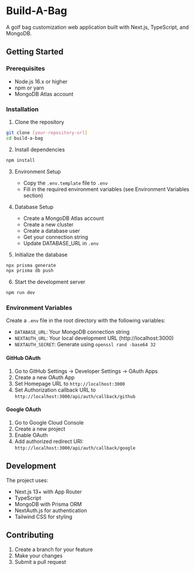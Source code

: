 # Build-A-Bag

A golf bag customization web application built with Next.js, TypeScript, and MongoDB.

## Getting Started

### Prerequisites
- Node.js 16.x or higher
- npm or yarn
- MongoDB Atlas account

### Installation

1. Clone the repository
```bash
git clone [your-repository-url]
cd build-a-bag
```

2. Install dependencies
```bash
npm install
```

3. Environment Setup
   - Copy the `.env.template` file to `.env`
   - Fill in the required environment variables (see Environment Variables section)

4. Database Setup
   - Create a MongoDB Atlas account
   - Create a new cluster
   - Create a database user
   - Get your connection string
   - Update DATABASE_URL in `.env`

5. Initialize the database
```bash
npx prisma generate
npx prisma db push
```

6. Start the development server
```bash
npm run dev
```

### Environment Variables

Create a `.env` file in the root directory with the following variables:

- `DATABASE_URL`: Your MongoDB connection string
- `NEXTAUTH_URL`: Your local development URL (http://localhost:3000)
- `NEXTAUTH_SECRET`: Generate using `openssl rand -base64 32`

#### GitHub OAuth
1. Go to GitHub Settings → Developer Settings → OAuth Apps
2. Create a new OAuth App
3. Set Homepage URL to `http://localhost:3000`
4. Set Authorization callback URL to `http://localhost:3000/api/auth/callback/github`

#### Google OAuth
1. Go to Google Cloud Console
2. Create a new project
3. Enable OAuth
4. Add authorized redirect URI: `http://localhost:3000/api/auth/callback/google`

## Development

The project uses:
- Next.js 13+ with App Router
- TypeScript
- MongoDB with Prisma ORM
- NextAuth.js for authentication
- Tailwind CSS for styling

## Contributing

1. Create a branch for your feature
2. Make your changes
3. Submit a pull request
